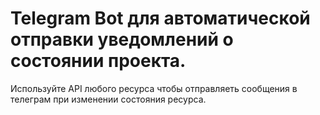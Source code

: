 # Telegram Bot для автоматической отправки уведомлений о состоянии проекта.
Используйте API любого ресурса чтобы отправляеть сообщения в телеграм при
изменении состояния ресурса.
